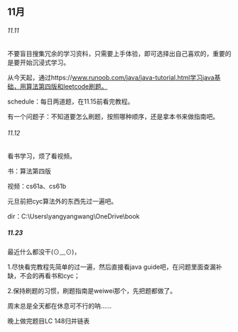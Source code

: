 ## 11月

###### 11.11

​	不要盲目搜集冗余的学习资料，只需要上手体验，即可选择出自己喜欢的，重要的是要开始沉浸式学习。

从今天起，通过https://www.runoob.com/java/java-tutorial.html学习java基础，用算法第四版和leetcode刷题。

schedule：每日两道题，在11.15前看完教程。

有一个问题子：不知道要怎么刷题，按照哪种顺序，还是拿本书来做指南吧。

###### 11.12

看书学习，烦了看视频。

书：算法第四版

视频：cs61a、cs61b

元旦前把cyc算法外的东西先过一遍吧。

dir：C:\Users\yangyangwang\OneDrive\book

##### 11.23

最近什么都没干(⊙﹏⊙)，

1.尽快看完教程先简单的过一遍，然后直接看java guide吧，在问题里面查漏补缺，不会的再看书和cyc；

2.保持刷题的习惯，刷题指南是weiwei那个，先把题都做了。

周末总是全天都在休息可不行的呐......

晚上做完题目LC 148归并链表